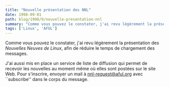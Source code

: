 ```yaml
---
title: "Nouvelle présentation des NNL"
date: 1998-09-01
path: blog/1998/9/nouvelle-presentation-nnl
summary: "Comme vous pouvez le constater, j'ai revu légèrement la présentation des Nouvelles Neuves de Linux, afin de réduire le temps de chargement des messages."
tags: ['Linux', 'AFUL']
---
```


<P>
Comme vous pouvez le constater, j'ai revu légèrement la présentation
des <EM>Nouvelles Neuves de Linux</EM>, afin de réduire le temps
de chargement des messages.
</P>

<P>
J'ai aussi mis en place un service de liste de diffusion qui
permet de recevoir les nouvelles au moment même où elles sont
postées sur le site Web. Pour s'inscrire, envoyer un mail à <A HREF="mailto:nnl-request@aful.org">nnl-request@aful.org</A> avec
``subscribe'' dans le corps du message.
</P>


